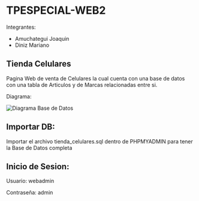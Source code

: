 # TPESPECIAL-WEB2

Integrantes: 
- Amuchategui Joaquin
- Diniz Mariano

## Tienda Celulares

Pagina Web de venta de Celulares la cual cuenta con una base de datos con una tabla de Articulos y de Marcas relacionadas entre si.

Diagrama:

![Diagrama Base de Datos](https://github.com/user-attachments/assets/59f0bf4d-06e2-4fea-a2dc-8bcca965ca5e)


## Importar DB:

Importar el archivo tienda_celulares.sql dentro de PHPMYADMIN para tener la Base de Datos completa

## Inicio de Sesion:

Usuario: webadmin

Contraseña: admin
